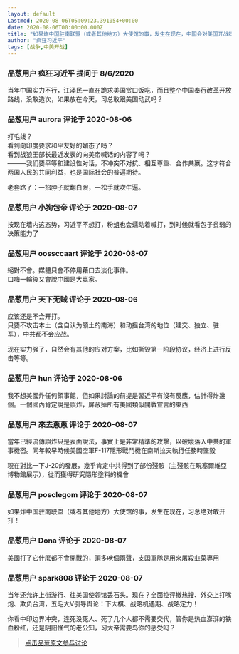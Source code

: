 ```yaml
---
layout: default
Lastmod: 2020-08-06T05:09:23.391054+00:00
date: 2020-08-06T00:00:00.000Z
title: "如果炸中国驻南联盟（或者其他地方）大使馆的事，发生在现在，中国会对美国开战吗？"
author: "疯狂习近平"
tags: [战争,中美开战]
---
```



### 品葱用户 **疯狂习近平** 提问于 8/6/2020
    
当年中国实力不行，江泽民一直在跪求美国赏口饭吃，而且整个中国奉行改革开放路线，没敢造次，如果放在今天，习总敢跟美国动武吗？
    
                

### 品葱用户 **aurora** 评论于 2020-08-06
        
打毛线？  
看到向印度要求和平友好的媚态了吗？  
看到战狼王部长最近发表的向美帝喊话的内容了吗？  
———我们要平等和建设性对话，不冲突不对抗、相互尊重、合作共赢。这才符合两国人民的共同利益，也是国际社会的普遍期待。  
  
老套路了：一掐脖子就翻白眼，一松手就吹牛逼。
        
                

### 品葱用户 **小狗包帝** 评论于 2020-08-07
        
按现在墙内这态势，习近平不想打，粉蛆也会蠕动着喊打，到时候就看包子贫弱的决策能力了
        
                

### 品葱用户 **oossccaart** 评论于 2020-08-07
        
絕對不會。媒體只會不停用藉口去淡化事件。  
口嗨一輪後又會說中國是大贏家。
        
                

### 品葱用户 **天下无贼** 评论于 2020-08-06
        
应该还是不会开打。  
只要不攻击本土（含自认为领土的南海）和动摇台湾的地位（建交、独立、驻军），中共都不会应战。  
  
现在实力强了，自然会有其他的应对方案，比如撕毁第一阶段协议，经济上进行反击等等。
        
                

### 品葱用户 **hun** 评论于 2020-08-06
        
我不想美國炸任何領事館，但如果討論的前提是習近平有沒有反應，估計得炸幾個。一個國內肯定說是誤炸，屏蔽掉所有美國類似開戰宣言的東西
        
                

### 品葱用户 **來去蔥蔥** 评论于 2020-08-07
        
當年已經流傳誤炸只是表面說法，事實上是非常精準的攻擊，以破壞落入中共的軍事機密。同年較早時候美國空軍F-117隱形戰鬥機在南斯拉夫執行任務時墜毀  
  
現在對比一下J-20的發展，幾乎肯定中共得到了部份殘骸（主殘骸在現塞爾維亞博物館展示），從而獲得研究隱形塗料的機會
        
                

### 品葱用户 **posclegom** 评论于 2020-08-07
        
如果炸中国驻南联盟（或者其他地方）大使馆的事，发生在现在，习总绝对敢开打！
        
                

### 品葱用户 **Dona** 评论于 2020-08-07
        
美國打了它什麼都不會開戰的，頂多吠個兩聲，支囯軍隊是用來屠殺韭菜專用
        
                

### 品葱用户 **spark808** 评论于 2020-08-07
        
当年还允许上街游行、往美国使领馆丢石头。现在？全面控评撤热搜、外交上打嘴炮、欺负台湾，五毛大V引导舆论：下大棋、战略机遇期、战略定力！  
  
你看中印边界冲突，连死没死人、死了几个人都不需要交代，管你是热血澎湃的铁血粉红，还是阴阳怪气的老公知，习大帝需要鸟你的感受吗？
        
                





> [点击品葱原文参与讨论](https://pincong.rocks/question/29459)

